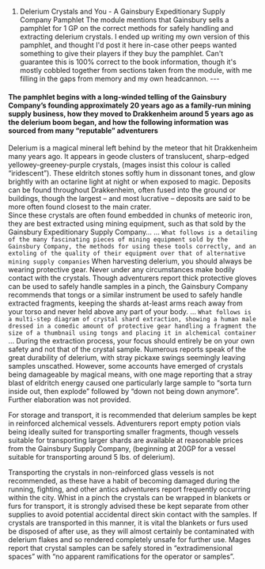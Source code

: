 1. Delerium Crystals and You - A Gainsbury Expeditionary Supply Company Pamphlet The module mentions that Gainsbury sells a pamphlet for 1 GP on the correct methods for safely handling and extracting delerium crystals. I ended up writing my own version of this pamphlet, and thought I'd post it here in-case other peeps wanted something to give their players if they buy the pamphlet. Can't guarantee this is 100% correct to the book information, though it's mostly cobbled together from sections taken from the module, with me filling in the gaps from memory and my own headcannon. --- 

#### The pamphlet begins with a long-winded telling of the Gainsbury Company’s founding approximately 20 years ago as a family-run mining supply business, how they moved to Drakkenheim around 5 years ago as the delerium boom began, and how the following information was sourced from many “reputable” adventurers

Delerium is a magical mineral left behind by the meteor that hit Drakkenheim many years ago. It appears in geode clusters of translucent, sharp-edged yellowey-greeney-purple crystals, (mages insist this colour is called “iridescent”). These eldritch stones softly hum in dissonant tones, and glow brightly with an octarine light at night or when exposed to magic. Deposits can be found throughout Drakkenheim, often fused into the ground or buildings, though the largest – and most lucrative – deposits are said to be more often found closest to the main crater.  
    Since these crystals are often found embedded in chunks of meteoric iron, they are best extracted using mining equipment, such as that sold by the Gainsbury Expeditionary Supply Company… … 
	``What follows is a detailing of the many fascinating pieces of mining equipment sold by the Gainsbury Company, the methods for using these tools correctly, and an extoling of the quality of their equipment over that of alternative mining supply companies``
	When harvesting delerium, you should always be wearing protective gear. Never under any circumstances make bodily contact with the crystals. Though adventurers report thick protective gloves can be used to safely handle samples in a pinch, the Gainsbury Company recommends that tongs or a similar instrument be used to safely handle extracted fragments, keeping the shards at-least arms reach away from your torso and never held above any part of your body. …
	``What follows is a multi-step diagram of crystal shard extraction, showing a human male dressed in a comedic amount of protective gear handling a fragment the size of a thumbnail using tongs and placing it in alchemical container``
	 … During the extraction process, your focus should entirely be on your own safety and not that of the crystal sample. Numerous reports speak of the great durability of delerium, with stray pickaxe swings seemingly leaving samples unscathed. However, some accounts have emerged of crystals being damageable by magical means, with one mage reporting that a stray blast of eldritch energy caused one particularly large sample to “sorta turn inside out, then explode” followed by “down not being down anymore”. Further elaboration was not provided.
    

For storage and transport, it is recommended that delerium samples be kept in reinforced alchemical vessels. Adventurers report empty potion vials being ideally suited for transporting smaller fragments, though vessels suitable for transporting larger shards are available at reasonable prices from the Gainsbury Supply Company, (beginning at 20GP for a vessel suitable for transporting around 5 lbs. of delerium). 

Transporting the crystals in non-reinforced glass vessels is not recommended, as these have a habit of becoming damaged during the running, fighting, and other antics adventurers report frequently occurring within the city. Whist in a pinch the crystals can be wrapped in blankets or furs for transport, it is strongly advised these be kept separate from other supplies to avoid potential accidental direct skin contact with the samples. If crystals are transported in this manner, it is vital the blankets or furs used be disposed of after use, as they will almost certainly be contaminated with delerium flakes and so rendered completely unsafe for further use. Mages report that crystal samples can be safely stored in “extradimensional spaces” with “no apparent ramifications for the operator or samples”.